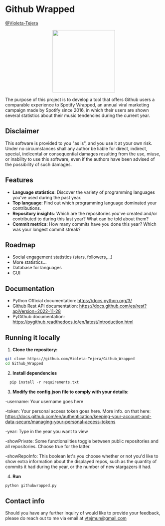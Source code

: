 
# Github Wrapped 
[@Violeta-Tejera](https://www.github.com/Violeta-Tejera)

<p align="center">
  <img src="https://github.com/Violeta-Tejera/Github_Wrapped/assets/80209320/200beba1-f3d2-4995-8693-455e83f574aa" width="200" height="200">
</p>

The purpose of this project is to develop a tool that offers Github users a comparable experience to Spotify Wrapped, an annual viral marketing campaign made by Spotify since 2016, in which their users are shown several statistics about their music tendencies during the current year.

## Disclaimer

This software is provided to you "as is", and you use it at your own risk. Under no circumstances shall any author be liable for direct, indirect, special, indicental or consequential damages resulting from the use, miuse, or inability to use this software, even if the authors have been advised of the possibility of such damages.

## Features

- **Language statistics**: Discover the variety of programming languages you've used during the past year.
- **Top language**: Find out which programming language dominated your contributions.
- **Repository insights**: Which are the repositories you've created and/or contributed to during this last year? What can be told about them?
- **Commit metrics**: How many commits have you done this year? Which was your longest commit streak?

## Roadmap
- Social engagement statistics (stars, followers,...)
- More statistics...
- Database for languages
- GUI

## Documentation

- Python Official documentation: https://docs.python.org/3/
- Github Rest API documentation: https://docs.github.com/es/rest?apiVersion=2022-11-28
- PyGithub documentation: https://pygithub.readthedocs.io/en/latest/introduction.html

## Running it locally

1. **Clone the repository:**
  ```bash
  git clone https://github.com/Violeta-Tejera/Github_Wrapped
  cd Github_Wrapped
  ```
2. **Install dependencies**
```python
  pip install -r requirements.txt
```

3. **Modify the config.json file to comply with your details:**
   
  -username: Your username goes here
  
  -token: Your personal access token goes here. More info. on that here: https://docs.github.com/en/authentication/keeping-your-account-and-data-secure/managing-your-personal-access-tokens
 
  -year: Type in the year you want to view
  
  -showPrivate: Some functionalities toggle between public repositories and all repositories. Choose true for the latter.

  -showRepoInfo: This boolean let's you choose whether or not you'd like to show extra information about the displayed repos, such as the quantity of commits it had during the year, or the number of new stargazers it had. 

4. **Run**
```python
python githubwrapped.py
```


## Contact info

Should you have any further inquiry of would like to provide your feedback, please do reach out to me via email at vtejmun@gmail.com


